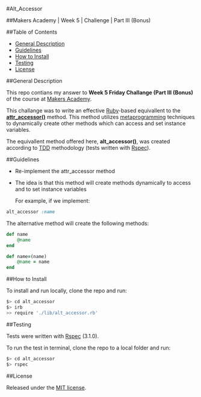#Alt_Accessor

##Makers Academy | Week 5 | Challenge | Part III (Bonus)


##Table of Contents

* [General Description](#general-description)
* [Guidelines](#guidelines)
* [How to Install](#how-to-install)
* [Testing](#testing)
* [License](#license)


##General Description

This repo contians my answer to __Week 5 Friday Challange (Part III (Bonus)__ of the course 
at [Makers Academy](http://www.makersacademy.com/).

This challange was to write an effective [Ruby](https://www.ruby-lang.org/en/)-based 
equivallent to the [__attr_accessor()__](http://www.rubyist.net/~slagell/ruby/accessors.html) 
method. This method utilizes 
[metaprogramming](http://en.wikipedia.org/wiki/Metaprogramming) techniques to 
dynamically create other methods which can access and set instance variables.

The equivallent method offered here, __alt_accessor()__, was created according to 
[TDD](http://en.wikipedia.org/wiki/Test-driven_development) 
methodology (tests written with [Rspec](http://rspec.info/)).


##Guidelines

* Re-implement the attr_accessor method
* The idea is that this method will create methods dynamically to access and to set 
  instance variables

  For example, if we implement:

```ruby
alt_accessor :name
```
   The alternative method will create the following methods:

```ruby
def name
	@name
end

def name=(name)
	@name = name
end
```

##How to Install

To install and run locally, clone the repo and run: 

```bash
$> cd alt_accessor
$> irb
>> require './lib/alt_accessor.rb'
```


##Testing

Tests were written with [Rspec](http://rspec.info/) (3.1.0).

To run the test in terminal, clone the repo to a local folder and run: 

```bash
$> cd alt_accessor
$> rspec
```


##License

<p>Released under the <a href="http://www.opensource.org/licenses/MIT">MIT license</a>.</p>
